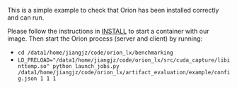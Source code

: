 This is a simple example to check that Orion has been installed correctly and can run.

Please follow the instructions in [INSTALL](INSTALL.md) to start a container with our image.
Then start the Orion process (server and client) by running:
* `cd /data1/home/jiangjz/code/orion_lx/benchmarking`
* `LD_PRELOAD="/data1/home/jiangjz/code/orion_lx/src/cuda_capture/libinttemp.so" python launch_jobs.py /data1/home/jiangjz/code/orion_lx/artifact_evaluation/example/config.json 1 1 1`